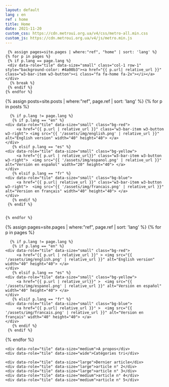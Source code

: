 ```yaml
---
layout: default
lang : en
ref : home
title: Home
date: 2021-11-20
custom_css: https://cdn.metroui.org.ua/v4/css/metro-all.min.css
custom_js: https://cdn.metroui.org.ua/v4/js/metro.min.js
---
```


<div class="w3-content w3-metro-light-blue w3-margin-bottom w3-margin-top" style="max-width:1100px">
<div class="w3-third">

</div>
<div class="w3-rest">

<div class="tiles-grid w3-margin-top w3-margin-bottom w3-margin-left">
  
     {% assign pages=site.pages | where:"ref", "home" | sort: 'lang' %}
    {% for p in pages %}         
     {% if p.lang == page.lang %}
     <div data-role="tile" data-size="small" class="col-1 row-1" style="background-color: #4a00b3"><a href="{{ p.url| relative_url }}" class="w3-bar-item w3-button"><i class="fa fa-home fa-2x"></i></a> </div>
      {% break %}
     {% endif %}
    {% endfor %}   
	
   {% assign posts=site.posts | where:"ref", page.ref | sort: 'lang' %}
    {% for p in posts %}

      {% if p.lang != page.lang %}
       {% if p.lang == "en" %}
	<div data-role="tile" data-size="small" class="bg-red">
         <a href="{{ p.url | relative_url }}" class="w3-bar-item w3-button  w3-right"> <img src="{{ '/assets/img/english.png' | relative_url }}" alt="English version" width="40" height="40"> </a> 
	</div>
       {% elsif p.lang == "es" %}
	<div data-role="tile" data-size="small" class="bg-yellow">
         <a href="{{ p.url | relative_url}}" class="w3-bar-item w3-button  w3-right">  <img src="{{ '/assets/img/espanol.png' | relative_url }}" alt="Versión en español" width="20" height="40"> </a> 
	</div>
       {% elsif p.lang == "fr" %}
	<div data-role="tile" data-size="small" class="bg-blue">
         <a href="{{ p.url| relative_url }}" class="w3-bar-item w3-button  w3-right">  <img src="{{ '/assets/img/francais.png' | relative_url }}" alt="Version en français" width="40" height="40"> </a>   
	</div>
       {% endif %}
     {% endif %}
     
   
    {% endfor %}

{% assign pages=site.pages | where:"ref", page.ref | sort: 'lang' %}
{% for p in pages %}
     
    
      {% if p.lang != page.lang %}
       {% if p.lang == "en" %}
	<div data-role="tile" data-size="small" class="bg-red">
         <a href="{{ p.url | relative_url }}" > <img src="{{ '/assets/img/english.png' | relative_url }}" alt="English version" width="40" height="40"> </a> 
	</div>
       {% elsif p.lang == "es" %}
	<div data-role="tile" data-size="small" class="bg-yellow">
         <a href="{{ p.url | relative_url}}" >  <img src="{{ '/assets/img/espanol.png' | relative_url }}" alt="Versión en español" width="40" height="40"> </a> 
	</div>
       {% elsif p.lang == "fr" %}
	<div data-role="tile" data-size="small" class="bg-blue">
         <a href="{{ p.url| relative_url }}" >  <img src="{{ '/assets/img/francais.png' | relative_url }}" alt="Version en français" width="40" height="40"> </a>   
	</div>
       {% endif %}
     {% endif %}
     
{% endfor %}   
    
	
<div data-role="tile" data-size="small" class="bg-grey">
	<a href="https://github.com/LWH-21/"><i class="fa fa-github-alt fa-3x"></i></a> 
</div>
<div data-role="tile" data-size="small" class="bg-blue">
	<a href="https://www.facebook.com/profile.php?id=100009215959255"><i class="fa fa-facebook-official fa-3x"></i></a> 
</div>
	
    <div data-role="tile" data-size="medium">A propos</div>
    <div data-role="tile" data-size="wide">Catégories tri</div>
	
    <div data-role="tile" data-size="large">Dernier article</div>
    <div data-role="tile" data-size="large">article n° 2</div>
    <div data-role="tile" data-size="large">article n° 3</div>
	<div data-role="tile" data-size="medium">article n° 4</div>
	<div data-role="tile" data-size="medium">article n° 5</div>
</div>

</div>

</div>
